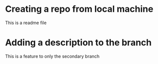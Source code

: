 # Creating a repo from local machine

This is a readme file 

# Adding a description to the branch

This is a feature to only the secondary branch